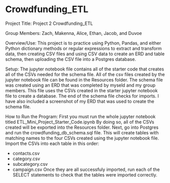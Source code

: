 # Crowdfunding_ETL
Project Title: 
Project 2 Crowdfunding_ETL

Group Members: 
Zach, Makenna, Alice, Ethan, Jacob, and Duvoe

Overview/Use: 
This project is to practice using Python, Pandas, and either Python dictionary methods or regular expressions to extract and transform data, then creating CSV files and using CSV data to create an ERD and table schema, then uploading the CSV file into a Postgres database.

Setup:
The jupyter notebook file contains all of the starter code that creates all of the CSVs needed for the schema file.
All of the csv files created by the jupyter notebook file can be found in the Resources folder.
The schema file was created using an ERD that was completed by myseld and my group members.
This file uses the CSVs created in the starter jupyter notebook file to create a database. 
The end of the schema file checks for imports.
I have also included a screenshot of my ERD that was used to create the schema file.

How to Run the Program:
First you must run the whole jupyter notebook titled ETL_Mini_Project_Starter_Code.ipynb
By doing so, all of the CSVs created will be exported into the Resources folder.
Next, go into Postgres and run the crowdfunding_db_schema.sql file.
This will create tables with matching names to the four CSVs created using the jupyter notebook file.
Import the CSVs into each table in this order:
- contacts.csv
- category.csv
- subcategory.csv
- campaign.csv
Once they are all successfuly imported, run each of the SELECT statements to check that the tables were imported correctly.
